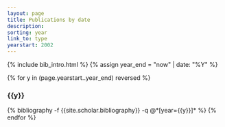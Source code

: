 ```yaml
---
layout: page
title: Publications by date
description:
sorting: year
link_to: type
yearstart: 2002
---
```


{% include bib_intro.html %}
{% assign year_end = "now" | date: "%Y" %}

{% for y in (page.yearstart..year_end) reversed %}
  <h3 class="year">{{y}}</h3>
  {% bibliography -f {{site.scholar.bibliography}} -q @*[year={{y}}]* %}
{% endfor %}
